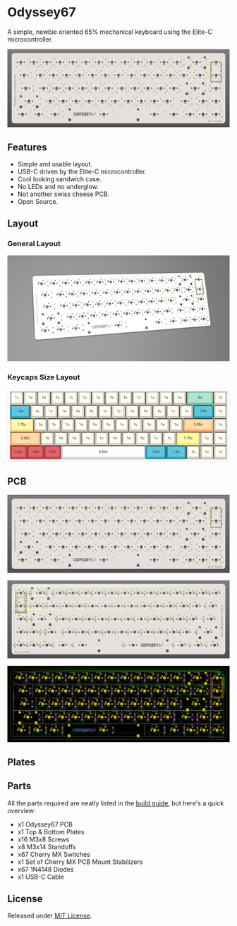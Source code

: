 # Odyssey67

 A simple, newbie oriented 65% mechanical keyboard using the Elite-C microcontroller.

 ![PCB Front Render](https://github.com/aureliengmichaud/Odyssey67/blob/master/Images/odyssey67-pcb-front.png)

## Features

 * Simple and usable layout.
 * USB-C driven by the Elite-C microcontroller.
 * Cool looking sandwich case.
 * No LEDs and no underglow.
 * Not another swiss cheese PCB.
 * Open Source.

## Layout

### General Layout

 ![KLE Layout](https://github.com/aureliengmichaud/Odyssey67/blob/master/Images/odyssey67-pcb-3d.png)

### Keycaps Size Layout

 ![Keycaps Size Layout](https://github.com/aureliengmichaud/Odyssey67/blob/master/Images/odyssey67-size-layout.png)

## PCB

 ![PCB Front](https://github.com/aureliengmichaud/Odyssey67/blob/master/Images/odyssey67-pcb-front.png)

 ![PCB Back](https://github.com/aureliengmichaud/Odyssey67/blob/master/Images/odyssey67-pcb-back.png)

 ![PCB Kicad](https://github.com/aureliengmichaud/Odyssey67/blob/master/Images/odyssey67-pcb-kicad.PNG)

## Plates

## Parts

 All the parts required are neatly listed in the [build guide](https://github.com/aureliengmichaud/Odyssey67/tree/master/Build%20Guide), but here's a quick overview:

 * x1 Odyssey67 PCB
 * x1 Top & Bottom Plates
 * x16 M3x8 Screws
 * x8 M3x14 Standoffs
 * x67 Cherry MX Switches
 * x1 Set of Cherry MX PCB Mount Stabilizers
 * x67 1N4148 Diodes
 * x1 USB-C Cable

## License

 Released under [MIT License](https://github.com/aureliengmichaud/Odyssey67/blob/master/LICENSE).




